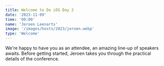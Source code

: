 ```yaml
---
title: Welcome to Do iOS Day 2
date: '2023-11-09'
time: '09:00'
name: 'Jeroen Leenarts'
image: '/images/hosts/2023/jeroen.webp'
type: 'Welcome'
---
```


We're happy to have you as an attendee, an amazing line-up of speakers awaits. Before getting started, Jeroen takes you through the practical details of the conference.